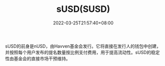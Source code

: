 ﻿---
weight: 
title: "sUSD(SUSD)"
description: "sUSD的前身是nUSD，由Havven基金会发行"
date: 2022-03-25T21:57:40+08:00
lastmod: 2022-03-25T16:45:40+08:00
draft: false
authors: ["Metabd"]
featuredImage: "susdsusd.webp"
link: ""
tags: ["数字代币","sUSD(SUSD)"]
categories: ["navigation"]
navigation: ["数字代币"]
lightgallery: true
toc: true
pinned: false
recommend: false
recommend1: false
---
sUSD的前身是nUSD，由Havven基金会发行。它将直接在发行人的钱包中创建，并按照每个用户发布的提名数量按比例支付费用，用于提高流动性。sUSD的稳定性由基金会的直接市场干预维持。
